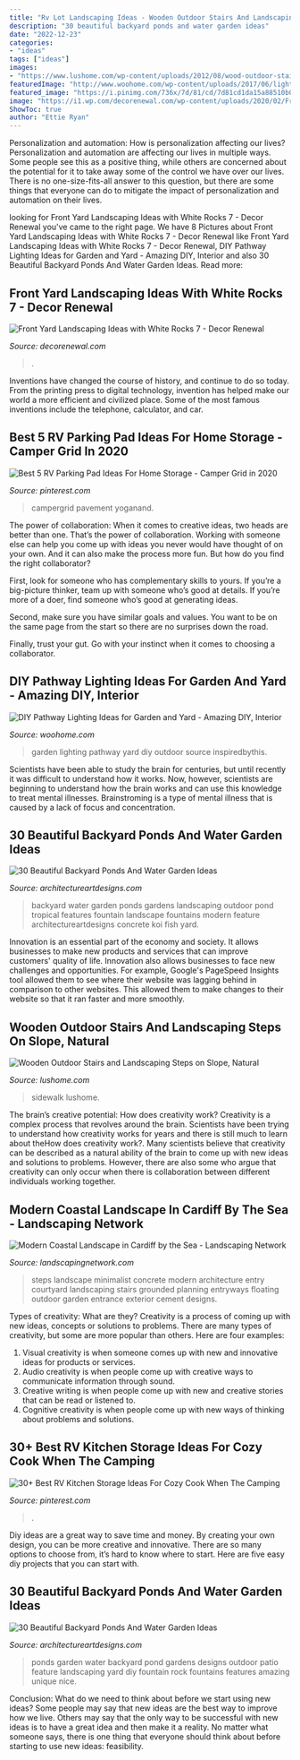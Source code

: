 ```yaml
---
title: "Rv Lot Landscaping Ideas - Wooden Outdoor Stairs And Landscaping Steps On Slope, Natural"
description: "30 beautiful backyard ponds and water garden ideas"
date: "2022-12-23"
categories:
- "ideas"
tags: ["ideas"]
images:
- "https://www.lushome.com/wp-content/uploads/2012/08/wood-outdoor-stairs-landscaping-steps-12.jpg"
featuredImage: "http://www.woohome.com/wp-content/uploads/2017/06/lighting-ideas-for-pathway-2.jpg"
featured_image: "https://i.pinimg.com/736x/7d/81/cd/7d81cd1da15a88510b06bf2188104830.jpg"
image: "https://i1.wp.com/decorenewal.com/wp-content/uploads/2020/02/Front-Yard-Landscaping-Ideas-with-White-Rocks-7.jpg?fit=1920%2C2560"
ShowToc: true
author: "Ettie Ryan"
---
```



Personalization and automation: How is personalization affecting our lives?
Personalization and automation are affecting our lives in multiple ways. Some people see this as a positive thing, while others are concerned about the potential for it to take away some of the control we have over our lives. There is no one-size-fits-all answer to this question, but there are some things that everyone can do to mitigate the impact of personalization and automation on their lives.

	

		
looking for Front Yard Landscaping Ideas with White Rocks 7 - Decor Renewal you've came to the right page. We have 8 Pictures about Front Yard Landscaping Ideas with White Rocks 7 - Decor Renewal like Front Yard Landscaping Ideas with White Rocks 7 - Decor Renewal, DIY Pathway Lighting Ideas for Garden and Yard - Amazing DIY, Interior and also 30 Beautiful Backyard Ponds And Water Garden Ideas. Read more:
		
    
## Front Yard Landscaping Ideas With White Rocks 7 - Decor Renewal

<img loading=lazy src="https://i1.wp.com/decorenewal.com/wp-content/uploads/2020/02/Front-Yard-Landscaping-Ideas-with-White-Rocks-7.jpg?fit=1920%2C2560" onerror="this.onerror=null;this.src='https://tse1.mm.bing.net/th?id=OIP.1pSvvRZgq1XhkKfA-xGXiQHaJ4&amp;pid=15.1';" alt="Front Yard Landscaping Ideas with White Rocks 7 - Decor Renewal">

_Source: decorenewal.com_

>. 

	

Inventions have changed the course of history, and continue to do so today. From the printing press to digital technology, invention has helped make our world a more efficient and civilized place. Some of the most famous inventions include the telephone, calculator, and car.

    
## Best 5 RV Parking Pad Ideas For Home Storage - Camper Grid In 2020

<img loading=lazy src="https://i.pinimg.com/736x/82/c6/0b/82c60b70a34ef7efb73160dd36848df6.jpg" onerror="this.onerror=null;this.src='https://tse3.mm.bing.net/th?id=OIP.QCaAYkx0TJiqF4b5VUDogwHaEY&amp;pid=15.1';" alt="Best 5 RV Parking Pad Ideas For Home Storage - Camper Grid in 2020">

_Source: pinterest.com_

>campergrid pavement yoganand. 

	

The power of collaboration:
When it comes to creative ideas, two heads are better than one. That’s the power of collaboration.
Working with someone else can help you come up with ideas you never would have thought of on your own. And it can also make the process more fun. But how do you find the right collaborator?

First, look for someone who has complementary skills to yours. If you’re a big-picture thinker, team up with someone who’s good at details. If you’re more of a doer, find someone who’s good at generating ideas.

Second, make sure you have similar goals and values. You want to be on the same page from the start so there are no surprises down the road.

Finally, trust your gut. Go with your instinct when it comes to choosing a collaborator.

    
## DIY Pathway Lighting Ideas For Garden And Yard - Amazing DIY, Interior

<img loading=lazy src="http://www.woohome.com/wp-content/uploads/2017/06/lighting-ideas-for-pathway-2.jpg" onerror="this.onerror=null;this.src='https://tse4.mm.bing.net/th?id=OIP.y8SdqTeXKipNgkIL_06xFQHaKH&amp;pid=15.1';" alt="DIY Pathway Lighting Ideas for Garden and Yard - Amazing DIY, Interior">

_Source: woohome.com_

>garden lighting pathway yard diy outdoor source inspiredbythis. 

	

Scientists have been able to study the brain for centuries, but until recently it was difficult to understand how it works. Now, however, scientists are beginning to understand how the brain works and can use this knowledge to treat mental illnesses. Brainstroming is a type of mental illness that is caused by a lack of focus and concentration.

    
## 30 Beautiful Backyard Ponds And Water Garden Ideas

<img loading=lazy src="http://www.architectureartdesigns.com/wp-content/uploads/2013/04/Backyard-ArchitectureArtDesigns-4.jpg" onerror="this.onerror=null;this.src='https://tse4.mm.bing.net/th?id=OIP.pTQD_cy7exuwIXpbB3XA8AHaLH&amp;pid=15.1';" alt="30 Beautiful Backyard Ponds And Water Garden Ideas">

_Source: architectureartdesigns.com_

>backyard water garden ponds gardens landscaping outdoor pond tropical features fountain landscape fountains modern feature architectureartdesigns concrete koi fish yard. 

	

Innovation is an essential part of the economy and society. It allows businesses to make new products and services that can improve customers' quality of life. Innovation also allows businesses to face new challenges and opportunities. For example, Google's PageSpeed Insights tool allowed them to see where their website was lagging behind in comparison to other websites. This allowed them to make changes to their website so that it ran faster and more smoothly.

    
## Wooden Outdoor Stairs And Landscaping Steps On Slope, Natural

<img loading=lazy src="https://www.lushome.com/wp-content/uploads/2012/08/wood-outdoor-stairs-landscaping-steps-12.jpg" onerror="this.onerror=null;this.src='https://tse3.mm.bing.net/th?id=OIP.tpva3-QQ-rgpYzSByU3uhgAAAA&amp;pid=15.1';" alt="Wooden Outdoor Stairs and Landscaping Steps on Slope, Natural">

_Source: lushome.com_

>sidewalk lushome. 

	

The brain’s creative potential: How does creativity work?
Creativity is a complex process that revolves around the brain. Scientists have been trying to understand how creativity works for years and there is still much to learn about theHow does creativity work?. Many scientists believe that creativity can be described as a natural ability of the brain to come up with new ideas and solutions to problems. However, there are also some who argue that creativity can only occur when there is collaboration between different individuals working together.

    
## Modern Coastal Landscape In Cardiff By The Sea - Landscaping Network

<img loading=lazy src="https://images.landscapingnetwork.com/pictures/images/500x500Max/entryways-steps-and-courtyard_20/minimalist-entry-grounded-landscape-architecture-and-planning_3477.jpg" onerror="this.onerror=null;this.src='https://tse4.mm.bing.net/th?id=OIP.vDZ0NgF8dMt-uA_i5AU-iQAAAA&amp;pid=15.1';" alt="Modern Coastal Landscape in Cardiff by the Sea - Landscaping Network">

_Source: landscapingnetwork.com_

>steps landscape minimalist concrete modern architecture entry courtyard landscaping stairs grounded planning entryways floating outdoor garden entrance exterior cement designs. 

	

Types of creativity: What are they?
Creativity is a process of coming up with new ideas, concepts or solutions to problems. There are many types of creativity, but some are more popular than others. Here are four examples: 
1. Visual creativity is when someone comes up with new and innovative ideas for products or services.
2. Audio creativity is when people come up with creative ways to communicate information through sound.
3. Creative writing is when people come up with new and creative stories that can be read or listened to.
4. Cognitive creativity is when people come up with new ways of thinking about problems and solutions.

    
## 30+ Best RV Kitchen Storage Ideas For Cozy Cook When The Camping

<img loading=lazy src="https://i.pinimg.com/736x/7d/81/cd/7d81cd1da15a88510b06bf2188104830.jpg" onerror="this.onerror=null;this.src='https://tse1.mm.bing.net/th?id=OIP.l3mBeje4W6MQduYGhT9G7gHaHa&amp;pid=15.1';" alt="30+ Best RV Kitchen Storage Ideas For Cozy Cook When The Camping">

_Source: pinterest.com_

>. 

	

Diy ideas are a great way to save time and money. By creating your own design, you can be more creative and innovative. There are so many options to choose from, it’s hard to know where to start. Here are five easy diy projects that you can start with.

    
## 30 Beautiful Backyard Ponds And Water Garden Ideas

<img loading=lazy src="http://www.architectureartdesigns.com/wp-content/uploads/2013/04/Backyard-ArchitectureArtDesigns-3.jpg" onerror="this.onerror=null;this.src='https://tse2.mm.bing.net/th?id=OIP.Ut-ovTGp9oaCdl-xTx3EmAHaJ4&amp;pid=15.1';" alt="30 Beautiful Backyard Ponds And Water Garden Ideas">

_Source: architectureartdesigns.com_

>ponds garden water backyard pond gardens designs outdoor patio feature landscaping yard diy fountain rock fountains features amazing unique nice. 

	

Conclusion: What do we need to think about before we start using new ideas?
Some people may say that new ideas are the best way to improve how we live. Others may say that the only way to be successful with new ideas is to have a great idea and then make it a reality. No matter what someone says, there is one thing that everyone should think about before starting to use new ideas: feasibility.

